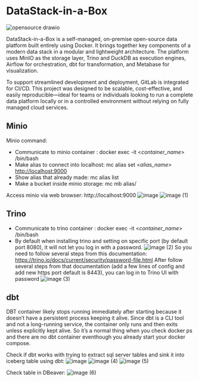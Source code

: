 # DataStack-in-a-Box
![opensource drawio](https://github.com/user-attachments/assets/76cb6699-b437-4e27-804b-7767d4fdb03f)

DataStack-in-a-Box is a self-managed, on-premise open-source data platform built entirely using Docker. It brings together key components of a modern data stack in a modular and lightweight architecture. The platform uses MinIO as the storage layer, Trino and DuckDB as execution engines, Airflow for orchestration, dbt for transformation, and Metabase for visualization. 

To support streamlined development and deployment, GitLab is integrated for CI/CD. This project was designed to be scalable, cost-effective, and easily reproducible—ideal for teams or individuals looking to run a complete data platform locally or in a controlled environment without relying on fully managed cloud services.


## Minio
Minio command:
- Communicate to minio container : docker exec -it <*container_name*> /bin/bash
- Make alias to connect into localhost: mc alias set <_alias_name_> [http://localhost:9000](http://localhost:9000/) <access-key> <secret-key>
- Show alias that already made: mc alias list
- Make a bucket inside minio storage: mc mb alias/<bucket-name>

Access minio via web browser: http://localhost:9000
![image](https://github.com/user-attachments/assets/5ba904d7-d24e-487d-836b-b545f4648288)
![image (1)](https://github.com/user-attachments/assets/6a389da8-adac-4f8b-9720-04ea377c2459)

## Trino
- Communicate to trino container : docker exec -it <*container_name*> /bin/bash
- By default when installing trino and setting on specific port (by default port 8080), it will not let you log in with a password.
![image (2)](https://github.com/user-attachments/assets/e01f8a24-23c5-4d72-b8c9-db0975243f0d)
So you need to follow several steps from this documentation: https://trino.io/docs/current/security/password-file.html
After follow several steps from that documentation (add a few lines of config and add new https port default is 8443), you can log in to Trino UI with password
![image (3)](https://github.com/user-attachments/assets/17d5a6da-39ee-4807-a6fb-836e76237863)

## dbt
DBT container likely stops running immediately after starting because it doesn’t have a persistent process keeping it alive. Since dbt is a CLI tool and not a long-running service, the container only runs and then exits unless explicitly kept alive. So it’s a normal thing when you check docker ps and there are no dbt container eventhough you already start your docker compose.

Check if dbt works with trying to extract sql server tables and sink it into iceberg table using dbt:
![image](https://github.com/user-attachments/assets/1fe905e6-6d15-4d5a-86ac-82fd4c9d6ac5)
![image (4)](https://github.com/user-attachments/assets/a2c80cef-6f72-4d56-98da-a420f5678454)
![image (5)](https://github.com/user-attachments/assets/54dc10c7-76f4-435c-8010-2ac4e03ca8c8)

Check table in DBeaver:
![image (6)](https://github.com/user-attachments/assets/dadac6ac-33bb-4ff7-9dae-8868c1947501)


